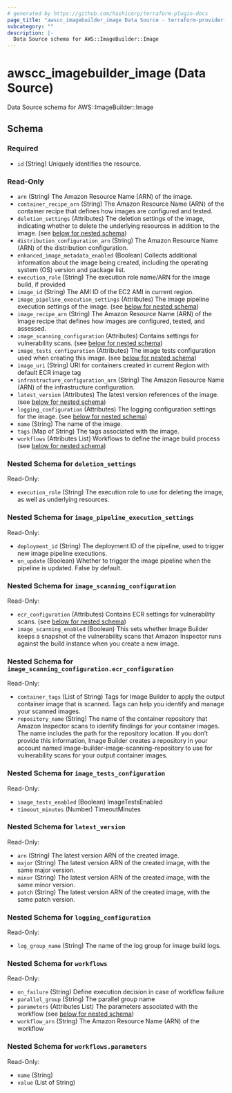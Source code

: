 ```yaml
---
# generated by https://github.com/hashicorp/terraform-plugin-docs
page_title: "awscc_imagebuilder_image Data Source - terraform-provider-awscc"
subcategory: ""
description: |-
  Data Source schema for AWS::ImageBuilder::Image
---
```


# awscc_imagebuilder_image (Data Source)

Data Source schema for AWS::ImageBuilder::Image



<!-- schema generated by tfplugindocs -->
## Schema

### Required

- `id` (String) Uniquely identifies the resource.

### Read-Only

- `arn` (String) The Amazon Resource Name (ARN) of the image.
- `container_recipe_arn` (String) The Amazon Resource Name (ARN) of the container recipe that defines how images are configured and tested.
- `deletion_settings` (Attributes) The deletion settings of the image, indicating whether to delete the underlying resources in addition to the image. (see [below for nested schema](#nestedatt--deletion_settings))
- `distribution_configuration_arn` (String) The Amazon Resource Name (ARN) of the distribution configuration.
- `enhanced_image_metadata_enabled` (Boolean) Collects additional information about the image being created, including the operating system (OS) version and package list.
- `execution_role` (String) The execution role name/ARN for the image build, if provided
- `image_id` (String) The AMI ID of the EC2 AMI in current region.
- `image_pipeline_execution_settings` (Attributes) The image pipeline execution settings of the image. (see [below for nested schema](#nestedatt--image_pipeline_execution_settings))
- `image_recipe_arn` (String) The Amazon Resource Name (ARN) of the image recipe that defines how images are configured, tested, and assessed.
- `image_scanning_configuration` (Attributes) Contains settings for vulnerability scans. (see [below for nested schema](#nestedatt--image_scanning_configuration))
- `image_tests_configuration` (Attributes) The image tests configuration used when creating this image. (see [below for nested schema](#nestedatt--image_tests_configuration))
- `image_uri` (String) URI for containers created in current Region with default ECR image tag
- `infrastructure_configuration_arn` (String) The Amazon Resource Name (ARN) of the infrastructure configuration.
- `latest_version` (Attributes) The latest version references of the image. (see [below for nested schema](#nestedatt--latest_version))
- `logging_configuration` (Attributes) The logging configuration settings for the image. (see [below for nested schema](#nestedatt--logging_configuration))
- `name` (String) The name of the image.
- `tags` (Map of String) The tags associated with the image.
- `workflows` (Attributes List) Workflows to define the image build process (see [below for nested schema](#nestedatt--workflows))

<a id="nestedatt--deletion_settings"></a>
### Nested Schema for `deletion_settings`

Read-Only:

- `execution_role` (String) The execution role to use for deleting the image, as well as underlying resources.


<a id="nestedatt--image_pipeline_execution_settings"></a>
### Nested Schema for `image_pipeline_execution_settings`

Read-Only:

- `deployment_id` (String) The deployment ID of the pipeline, used to trigger new image pipeline executions.
- `on_update` (Boolean) Whether to trigger the image pipeline when the pipeline is updated. False by default.


<a id="nestedatt--image_scanning_configuration"></a>
### Nested Schema for `image_scanning_configuration`

Read-Only:

- `ecr_configuration` (Attributes) Contains ECR settings for vulnerability scans. (see [below for nested schema](#nestedatt--image_scanning_configuration--ecr_configuration))
- `image_scanning_enabled` (Boolean) This sets whether Image Builder keeps a snapshot of the vulnerability scans that Amazon Inspector runs against the build instance when you create a new image.

<a id="nestedatt--image_scanning_configuration--ecr_configuration"></a>
### Nested Schema for `image_scanning_configuration.ecr_configuration`

Read-Only:

- `container_tags` (List of String) Tags for Image Builder to apply the output container image that is scanned. Tags can help you identify and manage your scanned images.
- `repository_name` (String) The name of the container repository that Amazon Inspector scans to identify findings for your container images. The name includes the path for the repository location. If you don’t provide this information, Image Builder creates a repository in your account named image-builder-image-scanning-repository to use for vulnerability scans for your output container images.



<a id="nestedatt--image_tests_configuration"></a>
### Nested Schema for `image_tests_configuration`

Read-Only:

- `image_tests_enabled` (Boolean) ImageTestsEnabled
- `timeout_minutes` (Number) TimeoutMinutes


<a id="nestedatt--latest_version"></a>
### Nested Schema for `latest_version`

Read-Only:

- `arn` (String) The latest version ARN of the created image.
- `major` (String) The latest version ARN of the created image, with the same major version.
- `minor` (String) The latest version ARN of the created image, with the same minor version.
- `patch` (String) The latest version ARN of the created image, with the same patch version.


<a id="nestedatt--logging_configuration"></a>
### Nested Schema for `logging_configuration`

Read-Only:

- `log_group_name` (String) The name of the log group for image build logs.


<a id="nestedatt--workflows"></a>
### Nested Schema for `workflows`

Read-Only:

- `on_failure` (String) Define execution decision in case of workflow failure
- `parallel_group` (String) The parallel group name
- `parameters` (Attributes List) The parameters associated with the workflow (see [below for nested schema](#nestedatt--workflows--parameters))
- `workflow_arn` (String) The Amazon Resource Name (ARN) of the workflow

<a id="nestedatt--workflows--parameters"></a>
### Nested Schema for `workflows.parameters`

Read-Only:

- `name` (String)
- `value` (List of String)
